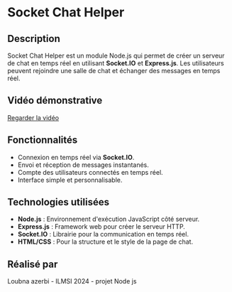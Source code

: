 # Socket Chat Helper  

## Description  
Socket Chat Helper est un module Node.js qui permet de créer un serveur de chat en temps réel en utilisant **Socket.IO** et **Express.js**. Les utilisateurs peuvent rejoindre une salle de chat et échanger des messages en temps réel.

## Vidéo démonstrative

[Regarder la vidéo](https://github.com/user-attachments/assets/fbef9bb6-ab8f-4287-b0bf-7f190d457b47)

## Fonctionnalités  
- Connexion en temps réel via **Socket.IO**.
- Envoi et réception de messages instantanés.
- Compte des utilisateurs connectés en temps réel.
- Interface simple et personnalisable.

## Technologies utilisées  
- **Node.js** : Environnement d'exécution JavaScript côté serveur.
- **Express.js** : Framework web pour créer le serveur HTTP.
- **Socket.IO** : Librairie pour la communication en temps réel.
- **HTML/CSS** : Pour la structure et le style de la page de chat.

## Réalisé par 
Loubna azerbi - ILMSI 2024 - projet Node js
